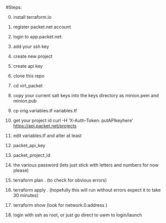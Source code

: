 
#Steps:

0. install terraform.io

1. register packet.net account

2. login to app.packet.net:
  1. add your ssh key
  2. create new project
  3. create api key

3. clone this repo 

4. cd virl_packet

5. copy your current salt keys into the keys directory as minion.pem and minion.pub

6. cp orig.variables.tf variables.tf

7. get your project id  curl -H 'X-Auth-Token: putAPIkeyhere' https://api.packet.net/projects

8. edit variables.tf and alter at least
  1. packet_api_key
  2. packet_project_id
  3. the various password (lets just stick with letters and numbers for now please)

9. terraform plan .       (to check for obvious errors)

10. terraform apply .     (hopefully this will run without errors expect it to take 30 minutes)

11. terraform show  (look for network.0.address )

12. login with ssh as root, or just go direct to uwm to login/launch
